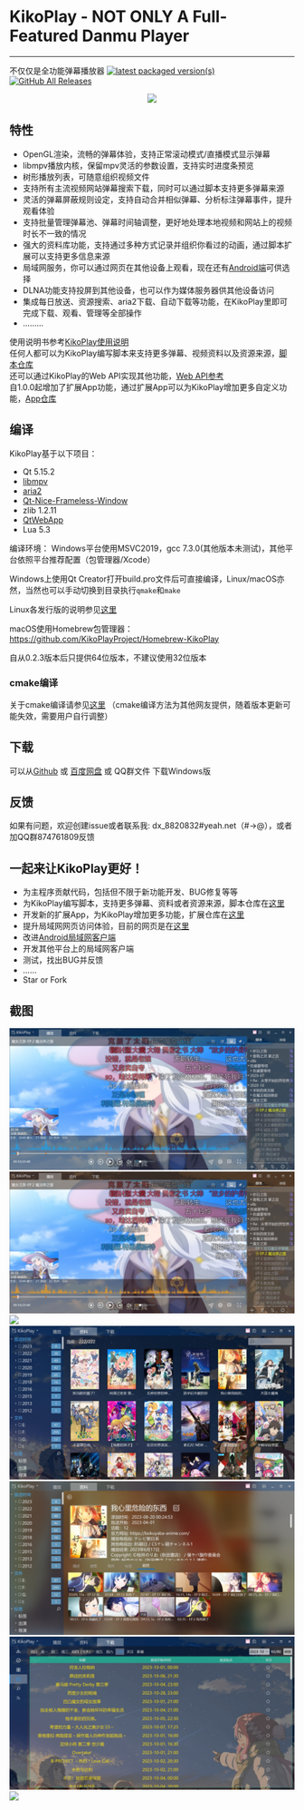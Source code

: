 # KikoPlay - NOT ONLY A Full-Featured Danmu Player

---
不仅仅是全功能弹幕播放器
[![latest packaged version(s)](https://repology.org/badge/latest-versions/kikoplay.svg)](https://repology.org/project/kikoplay/versions)
[![GitHub All Releases](https://img.shields.io/github/downloads/KikoPlayProject/KikoPlay/total)](https://github.com/KikoPlayProject/KikoPlay/releases)

<div align=center><img src="res/images/kikoplay-4.png" />
</div>

## 特性

 - OpenGL渲染，流畅的弹幕体验，支持正常滚动模式/直播模式显示弹幕
 - libmpv播放内核，保留mpv灵活的参数设置，支持实时进度条预览
 - 树形播放列表，可随意组织视频文件
 - 支持所有主流视频网站弹幕搜索下载，同时可以通过脚本支持更多弹幕来源
 - 灵活的弹幕屏蔽规则设定，支持自动合并相似弹幕、分析标注弹幕事件，提升观看体验
 - 支持批量管理弹幕池、弹幕时间轴调整，更好地处理本地视频和网站上的视频时长不一致的情况
 - 强大的资料库功能，支持通过多种方式记录并组织你看过的动画，通过脚本扩展可以支持更多信息来源
 - 局域网服务，你可以通过网页在其他设备上观看，现在还有[Android端](https://github.com/KikoPlayProject/KikoPlay-Android-LAN)可供选择
 - DLNA功能支持投屏到其他设备，也可以作为媒体服务器供其他设备访问
 - 集成每日放送、资源搜索、aria2下载、自动下载等功能，在KikoPlay里即可完成下载、观看、管理等全部操作
 - .........

使用说明书参考[KikoPlay使用说明](KikoPlay使用说明.pdf)  
任何人都可以为KikoPlay编写脚本来支持更多弹幕、视频资料以及资源来源，[脚本仓库](https://github.com/KikoPlayProject/KikoPlayScript)  
还可以通过KikoPlay的Web API实现其他功能，[Web API参考](web/README.md)  
自1.0.0起增加了扩展App功能，通过扩展App可以为KikoPlay增加更多自定义功能，[App仓库](https://github.com/KikoPlayProject/KikoPlayApp)

## 编译

KikoPlay基于以下项目：

 - Qt 5.15.2
 - [libmpv](https://github.com/mpv-player/mpv)
 - [aria2](https://github.com/aria2/aria2)
 - [Qt-Nice-Frameless-Window](https://github.com/Bringer-of-Light/Qt-Nice-Frameless-Window)
 - zlib 1.2.11
 - [QtWebApp](http://stefanfrings.de/qtwebapp/index.html)
 - Lua 5.3

编译环境： Windows平台使用MSVC2019，gcc 7.3.0(其他版本未测试)，其他平台依照平台推荐配置（包管理器/Xcode）

Windows上使用Qt Creator打开build.pro文件后可直接编译，Linux/macOS亦然，当然也可以手动切换到目录执行`qmake`和`make`

Linux各发行版的说明参见[这里](linux.md)

macOS使用Homebrew包管理器：https://github.com/KikoPlayProject/Homebrew-KikoPlay

自从0.2.3版本后只提供64位版本，不建议使用32位版本

### cmake编译

关于cmake编译请参见[这里](cmake_build.md) （cmake编译方法为其他网友提供，随着版本更新可能失效，需要用户自行调整）


## 下载

可以从[Github](https://github.com/KikoPlayProject/KikoPlay/releases) 或 [百度网盘](https://pan.baidu.com/s/1gyT0FU9rioaa77znhAUx2w) 或 QQ群文件 下载Windows版

## 反馈

如果有问题，欢迎创建issue或者联系我:
dx_8820832#yeah.net（#→@），或者加QQ群874761809反馈

## 一起来让KikoPlay更好！

 - 为主程序贡献代码，包括但不限于新功能开发、BUG修复等等
 - 为KikoPlay编写脚本，支持更多弹幕、资料或者资源来源，脚本仓库在[这里](https://github.com/KikoPlayProject/KikoPlayScript)
 - 开发新的扩展App，为KikoPlay增加更多功能，扩展仓库在[这里](https://github.com/KikoPlayProject/KikoPlayApp)
 - 提升局域网网页访问体验，目前的网页是在[这里](https://github.com/KikoPlayProject/KikoPlay/tree/master/web)
 - 改进[Android局域网客户端]((https://github.com/KikoPlayProject/KikoPlay-Android-LAN))
 - 开发其他平台上的局域网客户端
 - 测试，找出BUG并反馈
 - ......
 - Star or Fork

## 截图

![](screenshot/KikoPlay1.jpg)
![](screenshot/KikoPlay1-2.jpg)
![](screenshot/KikoPlay-Ubuntu.png)
![](screenshot/KikoPlay2.jpg)
![](screenshot/KikoPlay3.jpg)
![](screenshot/KikoPlay4.jpg)
![](screenshot/KikoPlay_web.jpg)
